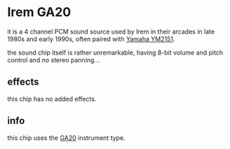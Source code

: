 # Irem GA20

it is a 4 channel PCM sound source used by Irem in their arcades in late 1980s and early 1990s, often paired with [Yamaha YM2151](ym2151.md).

the sound chip itself is rather unremarkable, having 8-bit volume and pitch control and no stereo panning...

## effects

this chip has no added effects.

## info

this chip uses the [GA20](../4-instrument/ga20.md) instrument type.
